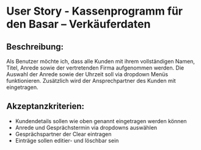 # User Story - Kassenprogramm für den Basar – Verkäuferdaten

## Beschreibung:
Als Benutzer möchte ich, dass alle Kunden mit ihrem vollständigen Namen, Titel, Anrede sowie der vertretenden Firma aufgenommen werden. Die Auswahl der Anrede sowie der Uhrzeit soll via dropdown Menüs funktionieren. Zusätzlich wird der Ansprechpartner des Kunden mit eingetragen.


## Akzeptanzkriterien:
- Kundendetails sollen wie oben genannt eingetragen werden können
- Anrede und Gesprächstermin via dropdowns auswählen
- Gesprächspartner der Clear eintragen
- Einträge sollen editier- und löschbar sein
